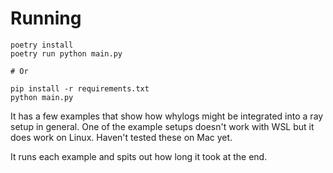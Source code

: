 

# Running

```
poetry install
poetry run python main.py

# Or

pip install -r requirements.txt
python main.py
```

It has a few examples that show how whylogs might be integrated into a ray setup
in general. One of the example setups doesn't work with WSL but it does work on
Linux. Haven't tested these on Mac yet.

It runs each example and spits out how long it took at the end.
